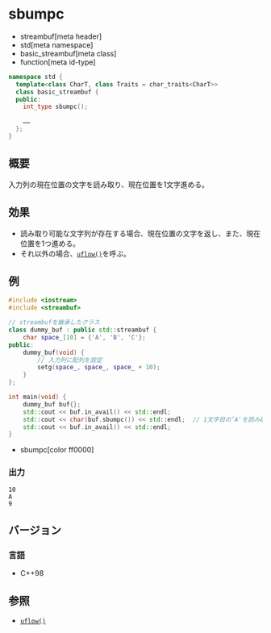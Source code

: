 # sbumpc
* streambuf[meta header]
* std[meta namespace]
* basic_streambuf[meta class]
* function[meta id-type]

```cpp
namespace std {
  template<class CharT, class Traits = char_traits<CharT>>
  class basic_streambuf {
  public:
    int_type sbumpc();

    ……
  };
}
```

## 概要
入力列の現在位置の文字を読み取り、現在位置を1文字進める。

## 効果
- 読み取り可能な文字列が存在する場合、現在位置の文字を返し、また、現在位置を1つ進める。
- それ以外の場合、[`uflow()`](uflow.md)を呼ぶ。

## 例
```cpp example
#include <iostream>
#include <streambuf>

// streambufを継承したクラス
class dummy_buf : public std::streambuf {
    char space_[10] = {'A', 'B', 'C'};
public:
    dummy_buf(void) {
        // 入力列に配列を設定
        setg(space_, space_, space_ + 10);
    }
};

int main(void) {
    dummy_buf buf{};
    std::cout << buf.in_avail() << std::endl;
    std::cout << char(buf.sbumpc()) << std::endl;  // 1文字目の’A'を読み取り、現在位置を1つ進める
    std::cout << buf.in_avail() << std::endl;
}
```
* sbumpc[color ff0000]

### 出力
```
10
A
9
```

## バージョン
### 言語
- C++98

## 参照
- [`uflow()`](uflow.md)
